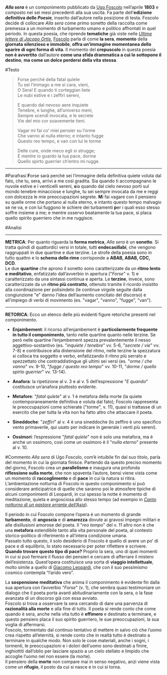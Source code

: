 _**Alla sera**_ è un componimento pubblicato da [Ugo Foscolo](https://it.wikipedia.org/wiki/Ugo_Foscolo) nell’aprile **1803** e composto nei sei mesi precedenti alla sua uscita. Fa parte dell’**edizione definitiva delle _Poesie_**_,_ inserito dall’autore nella posizione di testa. Foscolo decide di collocare _Alla sera_ come primo sonetto della raccolta come premessa a un momento di turbamento umano e politico affrontati in quel periodo. In questa poesia, che riprende **tematiche** già viste nelle [_Ultime lettere di Jacopo Ortis_](https://www.sololibri.net/Le-ultime-lettere-di-Jacopo-Ortis.html), [Foscolo](https://www.sololibri.net/Foscolo-cose-da-sapere-vita-opere-poesie.html) parla di come **la sera**, **momento** della **giornata silenzioso e immobile**, **offra un’immagine momentanea dello sparire di ogni forma di vita**. Il momento del **crepuscolo** in questa poesia **non è avvertito** dall’autore **come una sfida drammatica a cui lo sottopone il destino**, **ma come un dolce perdersi della vita stessa**.

#Testo 
>Forse perché della fatal quïete  
>Tu sei l’immago a me sì cara, vieni,  
>O Sera! E quando ti corteggian liete  
>Le nubi estive e i zeffiri sereni,
>
>E quando dal nevoso aere inquiete  
>Tenebre, e lunghe, all’universo meni,  
>Sempre scendi invocata, e le secrete  
>Vie del mio cor soavemente tieni.
>
>Vagar mi fai co’ miei pensier su l’orme  
>Che vanno al nulla eterno; e intanto fugge  
>Questo reo tempo, e van con lui le torme
>
>Delle cure, onde meco egli si strugge;  
>E mentre io guardo la tua pace, dorme  
>Quello spirto guerrier ch’entro mi rugge.

---

#Parafrasi 
**F**orse sarà perché sei l’immagine della definitiva quiete voluta dal fato, che tu, sera, arrivi a me così gradita. Sia quando ti accompagnano le nuvole estive e i venticelli sereni, **s**ia quando dal cielo nevoso porti sul mondo tenebre minacciose e lunghe, tu sei sempre invocata da me e reggi con dolcezza le mie preoccupazioni segrete.
**M**i fai vagare con il pensiero su quelle orme che portano al nulla eterno, e intanto questo tempo malvagio se ne va, e con lui fuggono le schiere dei turbamenti **p**er i quali esso stesso soffre insieme a me; e mentre osservo beatamente la tua pace, si placa quello spirito guerriero che in me ruggisce.

#Analisi 

---
**METRICA**:
Per quanto riguarda la **forma metrica**, _Alla sera_ è un **sonetto**. Si tratta quindi di quattordici versi in totale, tutti **endecasillabi**, che vengono raggruppati in due quartine e due terzine. Le strofe della poesia sono in tutto quattro e lo **schema delle rime** corrisponde a **ABAB, ABAB, CDC, DCD**.  
Le due **quartine** che aprono il sonetto sono caratterizzate da un **ritmo lento e meditativo**, enfatizzato dall’avverbio in apertura ("_Forse_" v. 1) e caratterizzato da una sintassi continua e aperta. Le **terzine**, invece, sono caratterizzate da un **ritmo più contratto**, ottenuto tramite il ricordo insistito alla coordinazione per polisindeto (le continue virgole seguite dalla congiunzione "e" danno l’idea dell’aumento concitato del discorso) e all’impiego di verbi di movimento (es. "vagar", "vanno", "fugge", "van").

---
**RETORICA**:
Ecco un elenco delle più evidenti figure retoriche presenti nel componimento.

- **Enjambement**: il ricorso all’enjambement è **particolarmente frequente in tutto il componimento**, tanto nelle quartine quanto nelle terzine. Se però nelle quartine l’enjambement spezza prevalentemente il nesso aggettivo-sostantivo (es. "_inquiete / tenebre_" vv. 5-6, "_secrete / vie_" vv. 7-8) e contribuisce alla distensione del ritmo, nelle terzine la spezzatura si colloca tra soggetto e verbo, enfatizzando il ritmo più serrato e spezzettato che contraddistingue gli ultimi sei versi (es. "_orme / che vanno_" vv. 9-10, "_fugge / questo reo tempo_" vv. 10-11, "_dorme / quello spirto guerrier_" vv. 13-14).

- **Anafora**: la ripetizione al v. 3 e al v. 5 dell’espressione "_E quando_" costituisce un’anafora piuttosto evidente.

- **Metafore**: "_fatal quïete_" al v. 1 è metafora della morte (la quiete contemporaneamente definitiva e voluta dal fato); Foscolo rappresenta le preoccupazioni come schierate ("_torme_", v. 11), quasi si trattasse di un esercito che per tutta la vita non ha fatto altro che attaccare il poeta.

- **Sineddoche**: "_zeffiri_" al v. 4 è una sineddoche (lo zeffiro è uno specifico vento primaverile, qui usato per indicare in generale i venti più sereni).

- **Ossimori**: l’espressione "_fatal quïete_" non è solo una metafora, ma è anche un ossimoro, così come un ossimoro è il "_nulla eterno_" presente al v. 10.

#Commento 
_Alla sera_ di Ugo Foscolo, com’è intuibile fin dal suo titolo, parla del momento in cui la giornata finisce. Partendo da questo preciso momento del giorno, Foscolo crea un **parallelismo** e inaugura una profonda **riflessione sulla morte**, che non spaventa l’autore, bensì viene vista come un momento di **raccoglimento** e di **pace** in cui la natura si ritira.  
L’ambientazione notturna di Foscolo in questo componimento si può considerare anticipatrice di quelle che saranno poi le atmosfere tipiche di alcuni componimenti di Leopardi, in cui spesso la notte è momento di meditazione, quieta e angosciosa allo stesso tempo (ad esempio in [_Canto notturno di un pastore errante dell’Asia_](https://www.sololibri.net/canto-notturno-di-un-pastore-errante-dell-asia-parafrasi-analisi.html)).

Il periodo in cui Foscolo compone l’opera è un momento di grande **turbamento**, di **angoscia** e di **amarezza** dovute ai gravosi impegni militari e alle disillusioni amorose del poeta. Il "_reo tempo_" del v. 11 altro non è che una **metafora** estendibile tanto alla vita personale del poeta, al contesto storico-politico di riferimento e all’intera condizione umana.  
Passato tutto questo, il solo desiderio di Foscolo è quello di avere un po’ di pace e di equilibrio, lo stato necessario per poter riflettere e scrivere.  
**Quando trovare questo tipo di pace?** Proprio la sera, uno di quei momenti in cui si può fermare il flusso dei pensieri e cercare di afferrare il mistero dell’esistenza. Quest’opera costituisce una sorta di **viaggio intellettuale**, molto simile a quello di [Giacomo Leopardi](https://www.sololibri.net/+-Giacomo-Leopardi-+.html), che con il suo pessimismo cosmico contempla “l’arido vero”.

La **sospensione meditativa** che anima il componimento è evidente fin dalla sua apertura con l’avverbio "_Forse_" (v. 1), che sembra quasi testimoniare un dialogo che il poeta porta avanti abitudinariamente con la sera, o la fase avanzata di un discorso già con essa avviato.  
Foscolo si trova a osservare la sera cercando di dare una parvenza di **razionalità alla morte** e alla fine di tutto. Il poeta si rende conto che come quando è sera, anche nella vita tutto è **effimero** e destinato a terminare, e questo pensiero placa il suo spirito guerriero, le sue preoccupazioni, la sua voglia di affermarsi.  
Foscolo, tormentato dal continuo tentativo di mettere in salvo ciò che l’uomo crea rispetto all’eternità, si rende conto che in realtà tutto è destinato a terminare in qualche modo. Non solo le cose materiali, anche i sogni, i tormenti, le preoccupazioni e i dolori dell’uomo sono destinati a finire, inghiottiti dall’oblio per lasciare spazio a un cielo stellato e limpido che accoglie l’uomo nel non essere (la morte).  
Il pensiero della **morte** non compare mai in senso negativo, anzi viene vista come un **rifugio**, il posto da cui si nasce e in cui si torna.